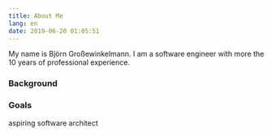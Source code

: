 ```yaml
---
title: About Me
lang: en
date: 2019-06-20 01:05:51
---
```

My name is Björn Großewinkelmann. I am a software engineer with more the 10 years of professional experience.
 

### Background



### Goals
aspiring software architect
<!--stackedit_data:
eyJoaXN0b3J5IjpbLTE5NTE4OTAyMjldfQ==
-->
